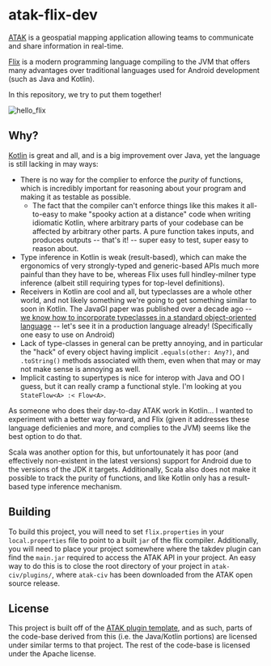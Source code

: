 # atak-flix-dev

[ATAK](https://github.com/deptofdefense/AndroidTacticalAssaultKit-CIV) is a geospatial mapping application allowing teams to communicate and share information in real-time.

[Flix](https://flix.dev/) is a modern programming language compiling to the JVM that offers many advantages over traditional languages used for Android development (such as Java and Kotlin).

In this repository, we try to put them together!

![hello_flix](https://user-images.githubusercontent.com/4064213/220252400-a24e61f1-7fd8-4da2-b1a9-d24fa7ad1121.png)

## Why?

[Kotlin](https://kotlinlang.org/) is great and all, and is a big improvement over Java, yet the language is still lacking in may ways: 

  * There is no way for the complier to enforce the _purity_ of functions, which is incredibly important for reasoning about your program and making it as testable as possible. 
    * The fact that the compiler can't enforce things like this makes it all-to-easy to make "spooky action at a distance" code when writing idiomatic Kotlin, where arbitrary parts of your codebase can be affected by arbitrary other parts. A pure function takes inputs, and produces outputs -- that's it! -- super easy to test, super easy to reason about.
  * Type inference in Kotlin is weak (result-based), which can make the ergonomics of very strongly-typed and generic-based APIs much more painful than they have to be, whereas Flix uses full hindley-milner type inference (albeit still requiring types for top-level definitions). 
  * Receivers in Kotlin are cool and all, but typeclasses are a whole other world, and not likely something we're going to get something similar to soon in Kotlin. The JavaGI paper was published over a decade ago -- [we know how to incorporate typeclasses in a standard object-oriented language](https://dl.acm.org/doi/10.1145/1985342.1985343) -- let's see it in a production language already! (Specifically one easy to use on Android)
  * Lack of type-classes in general can be pretty annoying, and in particular the "hack" of every object having implicit `.equals(other: Any?)`, and `.toString()` methods associated with them, even when that may or may not make sense is annoying as well.
  * Implicit casting to supertypes is nice for interop with Java and OO I guess, but it can really cramp a functional style. I'm looking at you `StateFlow<A> :< Flow<A>`.

As someone who does their day-to-day ATAK work in Kotlin... I wanted to experiment with a better way forward, and Flix (given it addresses these language deficienies and more, and complies to the JVM) seems like the best option to do that.

Scala was another option for this, but unfortounately it has poor (and effectively non-existent in the latest versions) support for Android due to the versions of the JDK it targets. Additionally, Scala also does not make it possible to track the purity of functions, and like Kotlin only has a result-based type inference mechanism. 

## Building

To build this project, you will need to set `flix.properties` in your `local.properties` file to point to a built `jar` of the flix compiler. Additionally, you will need to place your project somewhere where the takdev plugin can find the `main.jar` required to access the ATAK API in your project. An easy way to do this is to close the root directory of your project in `atak-civ/plugins/`, where `atak-civ` has been downloaded from the ATAK open source release.

## License

This project is built off of the [ATAK plugin template](https://github.com/deptofdefense/AndroidTacticalAssaultKit-CIV/tree/master/plugin-examples/plugintemplate), and as such, parts of the code-base derived from this (i.e. the Java/Kotlin portions) are licensed under similar terms to that project. The rest of the code-base is licensed under the Apache license.
